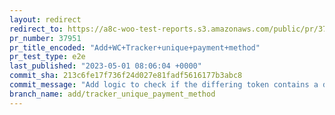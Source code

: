 ```yaml
---
layout: redirect
redirect_to: https://a8c-woo-test-reports.s3.amazonaws.com/public/pr/37951/e2e/index.html
pr_number: 37951
pr_title_encoded: "Add+WC+Tracker+unique+payment+method"
pr_test_type: e2e
last_published: "2023-05-01 08:06:04 +0000"
commit_sha: 213c6fe17f736f24d027e81fadf5616177b3abc8
commit_message: "Add logic to check if the differing token contains a digit"
branch_name: add/tracker_unique_payment_method
---
```

